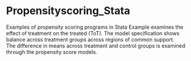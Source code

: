 # Propensityscoring_Stata
Examples of propensity scoring programs in Stata
Example examines the effect of treatment on the treated (ToT).
The model specification shows balance across treatment groups across regions of common support.  
The difference in means across treatment and control groups is examined through the propensity score models. 
